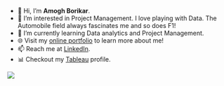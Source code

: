 - 👋 Hi, I’m **Amogh Borikar**.
- 👀 I’m interested in Project Management. I love playing with Data. The Automobile field always fascinates me and so does F1!
- 🌱 I’m currently learning Data analytics and Project Management.
- 🌐 Visit my [online portfolio](https://www.amoghborikar.com) to learn more about me! 
- 📫 Reach me at [LinkedIn](https://www.linkedin.com/in/amogh-borikar/).
- 📊 Checkout my [Tableau](https://public.tableau.com/app/profile/amogh6371) profile.

<img src="https://github-readme-stats.vercel.app/api?username=Amogh-Borikar&&show_icons=true&title_color=ffffff&icon_color=bb2acf&text_color=daf7dc&bg_color=151515">

<!---
Amogh-Borikar/Amogh-Borikar is a ✨ special ✨ repository because its `README.md` (this file) appears on your GitHub profile.
You can click the Preview link to take a look at your changes.
--->
